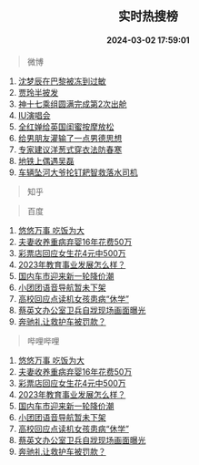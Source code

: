 <div align="center"><h2>实时热搜榜</h2><h4>2024-03-02 17:59:01</h4></div>

> 微博  

1. [沈梦辰在巴黎被冻到过敏](https://s.weibo.com/weibo?q=%23%E6%B2%88%E6%A2%A6%E8%BE%B0%E5%9C%A8%E5%B7%B4%E9%BB%8E%E8%A2%AB%E5%86%BB%E5%88%B0%E8%BF%87%E6%95%8F%23&t=31&band_rank=1&Refer=top)<br />
2. [贾玲半披发](https://s.weibo.com/weibo?q=%23%E8%B4%BE%E7%8E%B2%E5%8D%8A%E6%8A%AB%E5%8F%91%23&t=31&band_rank=2&Refer=top)<br />
3. [神十七乘组圆满完成第2次出舱](https://s.weibo.com/weibo?q=%23%E7%A5%9E%E5%8D%81%E4%B8%83%E4%B9%98%E7%BB%84%E5%9C%86%E6%BB%A1%E5%AE%8C%E6%88%90%E7%AC%AC2%E6%AC%A1%E5%87%BA%E8%88%B1%23&t=31&band_rank=3&Refer=top)<br />
4. [IU演唱会](https://s.weibo.com/weibo?q=IU%E6%BC%94%E5%94%B1%E4%BC%9A&t=31&band_rank=4&Refer=top)<br />
5. [全红婵给英国闺蜜按摩放松](https://s.weibo.com/weibo?q=%23%E5%85%A8%E7%BA%A2%E5%A9%B5%E7%BB%99%E8%8B%B1%E5%9B%BD%E9%97%BA%E8%9C%9C%E6%8C%89%E6%91%A9%E6%94%BE%E6%9D%BE%23&t=31&band_rank=5&Refer=top)<br />
6. [给男朋友灌输了一点男德思想](https://s.weibo.com/weibo?q=%23%E7%BB%99%E7%94%B7%E6%9C%8B%E5%8F%8B%E7%81%8C%E8%BE%93%E4%BA%86%E4%B8%80%E7%82%B9%E7%94%B7%E5%BE%B7%E6%80%9D%E6%83%B3%23&t=31&band_rank=6&Refer=top)<br />
7. [专家建议洋葱式穿衣法防春寒](https://s.weibo.com/weibo?q=%23%E4%B8%93%E5%AE%B6%E5%BB%BA%E8%AE%AE%E6%B4%8B%E8%91%B1%E5%BC%8F%E7%A9%BF%E8%A1%A3%E6%B3%95%E9%98%B2%E6%98%A5%E5%AF%92%23&t=31&band_rank=7&Refer=top)<br />
8. [地铁上偶遇吴磊](https://s.weibo.com/weibo?q=%23%E5%9C%B0%E9%93%81%E4%B8%8A%E5%81%B6%E9%81%87%E5%90%B4%E7%A3%8A%23&t=31&band_rank=8&Refer=top)<br />
9. [车辆坠河大爷抡钉耙智救落水司机](https://s.weibo.com/weibo?q=%23%E8%BD%A6%E8%BE%86%E5%9D%A0%E6%B2%B3%E5%A4%A7%E7%88%B7%E6%8A%A1%E9%92%89%E8%80%99%E6%99%BA%E6%95%91%E8%90%BD%E6%B0%B4%E5%8F%B8%E6%9C%BA%23&t=31&band_rank=9&Refer=top)<br />

> 知乎  


> 百度  

1. [悠悠万事 吃饭为大](https://www.baidu.com/s?wd=%E6%82%A0%E6%82%A0%E4%B8%87%E4%BA%8B+%E5%90%83%E9%A5%AD%E4%B8%BA%E5%A4%A7&sa=fyb_news&rsv_dl=fyb_news)<br />
2. [夫妻收养重病弃婴16年花费50万](https://www.baidu.com/s?wd=%E5%A4%AB%E5%A6%BB%E6%94%B6%E5%85%BB%E9%87%8D%E7%97%85%E5%BC%83%E5%A9%B416%E5%B9%B4%E8%8A%B1%E8%B4%B950%E4%B8%87&sa=fyb_news&rsv_dl=fyb_news)<br />
3. [彩票店回应女生花4元中500万](https://www.baidu.com/s?wd=%E5%BD%A9%E7%A5%A8%E5%BA%97%E5%9B%9E%E5%BA%94%E5%A5%B3%E7%94%9F%E8%8A%B14%E5%85%83%E4%B8%AD500%E4%B8%87&sa=fyb_news&rsv_dl=fyb_news)<br />
4. [2023年教育事业发展怎么样？](https://www.baidu.com/s?wd=2023%E5%B9%B4%E6%95%99%E8%82%B2%E4%BA%8B%E4%B8%9A%E5%8F%91%E5%B1%95%E6%80%8E%E4%B9%88%E6%A0%B7%EF%BC%9F&sa=fyb_news&rsv_dl=fyb_news)<br />
5. [国内车市迎来新一轮降价潮](https://www.baidu.com/s?wd=%E5%9B%BD%E5%86%85%E8%BD%A6%E5%B8%82%E8%BF%8E%E6%9D%A5%E6%96%B0%E4%B8%80%E8%BD%AE%E9%99%8D%E4%BB%B7%E6%BD%AE&sa=fyb_news&rsv_dl=fyb_news)<br />
6. [小团团语音导航暂未下架](https://www.baidu.com/s?wd=%E5%B0%8F%E5%9B%A2%E5%9B%A2%E8%AF%AD%E9%9F%B3%E5%AF%BC%E8%88%AA%E6%9A%82%E6%9C%AA%E4%B8%8B%E6%9E%B6&sa=fyb_news&rsv_dl=fyb_news)<br />
7. [高校回应点读机女孩患病“休学”](https://www.baidu.com/s?wd=%E9%AB%98%E6%A0%A1%E5%9B%9E%E5%BA%94%E7%82%B9%E8%AF%BB%E6%9C%BA%E5%A5%B3%E5%AD%A9%E6%82%A3%E7%97%85%E2%80%9C%E4%BC%91%E5%AD%A6%E2%80%9D&sa=fyb_news&rsv_dl=fyb_news)<br />
8. [蔡英文办公室卫兵自戕现场画面曝光](https://www.baidu.com/s?wd=%E8%94%A1%E8%8B%B1%E6%96%87%E5%8A%9E%E5%85%AC%E5%AE%A4%E5%8D%AB%E5%85%B5%E8%87%AA%E6%88%95%E7%8E%B0%E5%9C%BA%E7%94%BB%E9%9D%A2%E6%9B%9D%E5%85%89&sa=fyb_news&rsv_dl=fyb_news)<br />
9. [奔驰礼让救护车被罚款？](https://www.baidu.com/s?wd=%E5%A5%94%E9%A9%B0%E7%A4%BC%E8%AE%A9%E6%95%91%E6%8A%A4%E8%BD%A6%E8%A2%AB%E7%BD%9A%E6%AC%BE%EF%BC%9F&sa=fyb_news&rsv_dl=fyb_news)<br />

> 哔哩哔哩  

1. [悠悠万事 吃饭为大](https://www.baidu.com/s?wd=%E6%82%A0%E6%82%A0%E4%B8%87%E4%BA%8B+%E5%90%83%E9%A5%AD%E4%B8%BA%E5%A4%A7&sa=fyb_news&rsv_dl=fyb_news)<br />
2. [夫妻收养重病弃婴16年花费50万](https://www.baidu.com/s?wd=%E5%A4%AB%E5%A6%BB%E6%94%B6%E5%85%BB%E9%87%8D%E7%97%85%E5%BC%83%E5%A9%B416%E5%B9%B4%E8%8A%B1%E8%B4%B950%E4%B8%87&sa=fyb_news&rsv_dl=fyb_news)<br />
3. [彩票店回应女生花4元中500万](https://www.baidu.com/s?wd=%E5%BD%A9%E7%A5%A8%E5%BA%97%E5%9B%9E%E5%BA%94%E5%A5%B3%E7%94%9F%E8%8A%B14%E5%85%83%E4%B8%AD500%E4%B8%87&sa=fyb_news&rsv_dl=fyb_news)<br />
4. [2023年教育事业发展怎么样？](https://www.baidu.com/s?wd=2023%E5%B9%B4%E6%95%99%E8%82%B2%E4%BA%8B%E4%B8%9A%E5%8F%91%E5%B1%95%E6%80%8E%E4%B9%88%E6%A0%B7%EF%BC%9F&sa=fyb_news&rsv_dl=fyb_news)<br />
5. [国内车市迎来新一轮降价潮](https://www.baidu.com/s?wd=%E5%9B%BD%E5%86%85%E8%BD%A6%E5%B8%82%E8%BF%8E%E6%9D%A5%E6%96%B0%E4%B8%80%E8%BD%AE%E9%99%8D%E4%BB%B7%E6%BD%AE&sa=fyb_news&rsv_dl=fyb_news)<br />
6. [小团团语音导航暂未下架](https://www.baidu.com/s?wd=%E5%B0%8F%E5%9B%A2%E5%9B%A2%E8%AF%AD%E9%9F%B3%E5%AF%BC%E8%88%AA%E6%9A%82%E6%9C%AA%E4%B8%8B%E6%9E%B6&sa=fyb_news&rsv_dl=fyb_news)<br />
7. [高校回应点读机女孩患病“休学”](https://www.baidu.com/s?wd=%E9%AB%98%E6%A0%A1%E5%9B%9E%E5%BA%94%E7%82%B9%E8%AF%BB%E6%9C%BA%E5%A5%B3%E5%AD%A9%E6%82%A3%E7%97%85%E2%80%9C%E4%BC%91%E5%AD%A6%E2%80%9D&sa=fyb_news&rsv_dl=fyb_news)<br />
8. [蔡英文办公室卫兵自戕现场画面曝光](https://www.baidu.com/s?wd=%E8%94%A1%E8%8B%B1%E6%96%87%E5%8A%9E%E5%85%AC%E5%AE%A4%E5%8D%AB%E5%85%B5%E8%87%AA%E6%88%95%E7%8E%B0%E5%9C%BA%E7%94%BB%E9%9D%A2%E6%9B%9D%E5%85%89&sa=fyb_news&rsv_dl=fyb_news)<br />
9. [奔驰礼让救护车被罚款？](https://www.baidu.com/s?wd=%E5%A5%94%E9%A9%B0%E7%A4%BC%E8%AE%A9%E6%95%91%E6%8A%A4%E8%BD%A6%E8%A2%AB%E7%BD%9A%E6%AC%BE%EF%BC%9F&sa=fyb_news&rsv_dl=fyb_news)<br />

